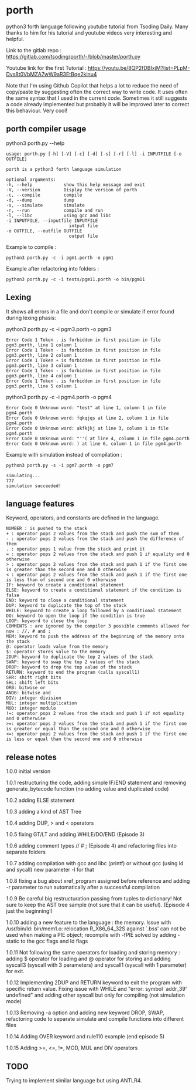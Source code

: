 # porth

python3 forth language following youtube tutorial from Tsoding Daily.
Many thanks to him for his tutorial and youtube videos very interesting and helpful.

Link to the gitlab repo : https://gitlab.com/tsoding/porth/-/blob/master/porth.py

Youtube link for the first Tutorial : https://youtu.be/8QP2fDBIxjM?list=PLpM-Dvs8t0VbMZA7wW9aR3EtBqe2kinu4

Note that I'm using Github Copilot that helps a lot to reduce the need of copy/paste by suggesting often the correct way to write code.
It uses often the same syntax that I used in the current code. Sometimes it still suggests a code already implemented but probably it will be improved later to correct this behaviour. Very cool!

## porth compiler usage

python3 porth.py --help

    usage: porth.py [-h] [-V] [-c] [-d] [-s] [-r] [-l] -i INPUTFILE [-o OUTFILE]

    porth is a python3 forth language simulation

    optional arguments:
    -h, --help            show this help message and exit
    -V, --version         Display the version of porth
    -c, --compile         compile
    -d, --dump            dump
    -s, --simulate        simulate
    -r, --run             compile and run
    -l, --libc            using gcc and libc
    -i INPUTFILE, --inputfile INPUTFILE
                            intput file
    -o OUTFILE, --outfile OUTFILE
                            output file

Example to compile :

    python3 porth.py -c -i pgm1.porth -o pgm1

Example after refactoring into folders :

    python3 porth.py -c -i tests/pgm11.porth -o bin/pgm11

## Lexing

It shows all errors in a file and don't compile or simulate if error found during lexing phasis:

python3 porth.py -c -i pgm3.porth -o pgm3

    Error Code 1 Token . is forbidden in first position in file pgm3.porth, line 1 column 1
    Error Code 1 Token - is forbidden in first position in file pgm3.porth, line 2 column 1
    Error Code 1 Token + is forbidden in first position in file pgm3.porth, line 3 column 1
    Error Code 1 Token - is forbidden in first position in file pgm3.porth, line 4 column 1
    Error Code 1 Token . is forbidden in first position in file pgm3.porth, line 5 column 1

python3 porth.py -c -i pgm4.porth -o pgm4

    Error Code 0 Unknown word: "test" at line 1, column 1 in file pgm4.porth
    Error Code 0 Unknown word: fqkqjqs at line 2, column 1 in file pgm4.porth
    Error Code 0 Unknown word: akfkjkj at line 3, column 1 in file pgm4.porth
    Error Code 0 Unknown word: "''( at line 4, column 1 in file pgm4.porth
    Error Code 0 Unknown word: ) at line 6, column 1 in file pgm4.porth

Example with simulation instead of compilation :

    python3 porth.py -s -i pgm7.porth -o pgm7

    simulating...
    777
    simulation succeeded!

## language features

Keyword, operators, and constants are defined in the language.

    NUMBER : is pushed to the stack
    + : operator pops 2 values from the stack and push the sum of them
    - : operator pops 2 values from the stack and push the difference of them
    . : operator pops 1 value from the stack and print it
    = : operator pops 2 values from the stack and push 1 if equality and 0 otherwise
    > : operator pops 2 values from the stack and push 1 if the first one is greater than the second one and 0 otherwise
    < : operator pops 2 values from the stack and push 1 if the first one is less than of second one and 0 otherwise
    IF: keyword to create a conditional statement
    ELSE: keyword to create a conditional statement if the condition is false
    END: keyword to close a conditional statement
    DUP: keyword to duplicate the top of the stack
    WHILE: keyword to create a loop followed by a conditional statement
    DO: keyword to open the loop if the condition is true
    LOOP: keyword to close the loop
    COMMENTS : are ignored by the compiler 3 possible comments allowed for now : //, # and ;
    MEM: keyword to push the address of the beginning of the memory onto the stack
    @: operator loads value from the memory
    $: operator stores value to the memory
    2DUP: keyword to duplicate the top 2 values of the stack
    SWAP: keyword to swap the top 2 values of the stack
    DROP: keyword to drop the top value of the stack
    RETURN: keyword to end the program (calls syscall1)
    SHR: shift right bits
    SHL: shift left bits
    ORB: bitwise or
    ANDB: bitwise and
    DIV: integer division
    MUL: integer multiplication
    MOD: integer modulo
    !=: operator pops 2 values from the stack and push 1 if not equality and 0 otherwise
    >=: operator pops 2 values from the stack and push 1 if the first one is greater or equal than the second one and 0 otherwise
    <=: operator pops 2 values from the stack and push 1 if the first one is less or equal than the second one and 0 otherwise

## release notes

1.0.0 initial version

1.0.1 restructuring the code, adding simple IF/END statement and removing generate_bytecode function (no adding value and duplicated code)

1.0.2 adding ELSE statement

1.0.3 adding a kind of AST Tree

1.0.4 adding DUP, > and < operators

1.0.5 fixing GT/LT and adding WHILE/DO/END (Episode 3)

1.0.6 adding comment types // # ; (Episode 4) and refactoring files into separate folders

1.0.7 adding compilation with gcc and libc (printf) or without gcc (using ld and sycall) new parameter -l for that

1.0.8 fixing a bug about xref_program assigned before reference and adding -r parameter to run automatically after a successful compilation

1.0.9 Be careful big restructuration passing from tuples to dictionary! Not sure to keep the AST tree sample (not sure that it can be useful). (Episode 4 just the beginning!)

1.0.10 adding a new feature to the language : the memory. Issue with /usr/bin/ld: bin/mem1.o: relocation R_X86_64_32S against `.bss' can not be used when making a PIE object; recompile with -fPIE solved by adding -static to the gcc flags and ld flags

1.0.11 Not following the same operators for loading and storing memory : adding $ operator for loading and @ operator for storing and adding syscall3 (syscall with 3 parameters) and syscall1 (syscall with 1 parameter) for exit.

1.0.12 Implementing 2DUP and RETURN keyword to exit the program with specific return value. Fixing issue with WHILE and "error: symbol `addr_39' undefined" and adding other syscall but only for compiling (not simulation mode)

1.0.13 Removing -a option and adding new keyword DROP, SWAP, refactoring code to separate simulate and compile functions into different files

1.0.14 Adding OVER keyword and rule110 example (end episode 5)

1.0.15 Adding >=, <=, !=, MOD, MUL and DIV operators

## TODO

Trying to implement similar language but using ANTLR4.
